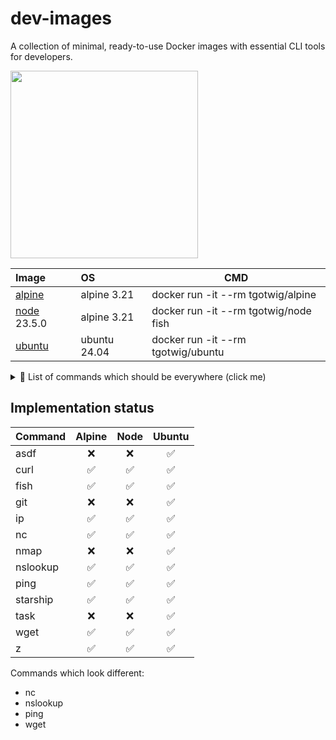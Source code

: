 # dev-images

A collection of minimal, ready-to-use Docker images with essential CLI tools for developers.

<img src="https://github.com/user-attachments/assets/16c25a38-4b6f-47ac-8fc5-5faa28ce573e" width="300">

| Image                                               | OS  | CMD |
| :--                                                 | :-- | --- |
| [alpine](https://github.com/tgotwig/alpine)         | alpine 3.21 | docker run -it --rm tgotwig/alpine |
| [node](https://github.com/tgotwig/node) 23.5.0      | alpine 3.21 | docker run -it --rm tgotwig/node fish |
| [ubuntu](https://github.com/tgotwig/ubuntu)         | ubuntu 24.04 | docker run -it --rm tgotwig/ubuntu |

<details>
  <summary>📃 List of commands which should be everywhere (click me)</summary>

  | Command | Note | Sample |
  | :-- | :-- | :-- |
  | asdf | For installing programming languages. |  |
  | curl |  |  |
  | fish | Bash replacement with lots of auto-completions.  |  |
  | git |  |  |
  | ip | For getting host IPs. | `ip a` |
  | nc | For chatting or to check if port is open. | `nc -zv <host> <port>` |
  | nmap |  |  |
  | nslookup | For getting IPs from dns name. | `nslookup github.com <alt-dns-server>` |
  | ping |  |  |
  | starship |  For making the terminal prompt pretty 😊 |  |
  | task | For having a task runner. |  |
  | wget | For downloading files. | `wget <url>` |
  | z | For jumping into previously visited folders. | `z <part-of-folders-path>` |
</details>

## Implementation status

| Command | Alpine | Node | Ubuntu |
| :-- | :--: | :--: | :--: |
| asdf | ❌ | ❌ | ✅ |
| curl | ✅ | ✅ | ✅ |
| fish | ✅ | ✅ | ✅ |
| git | ❌ | ❌ | ✅ |
| ip | ✅ | ✅ | ✅ |
| nc | ✅ | ✅ | ✅ |
| nmap | ❌ | ❌ | ✅ |
| nslookup | ✅ | ✅ | ✅ |
| ping | ✅ | ✅ | ✅ |
| starship | ✅ | ✅ | ✅ |
| task | ❌ | ❌ | ✅ |
| wget | ✅ | ✅ | ✅ |
| z | ✅ | ✅ | ✅ |

Commands which look different:

- nc
- nslookup
- ping
- wget
